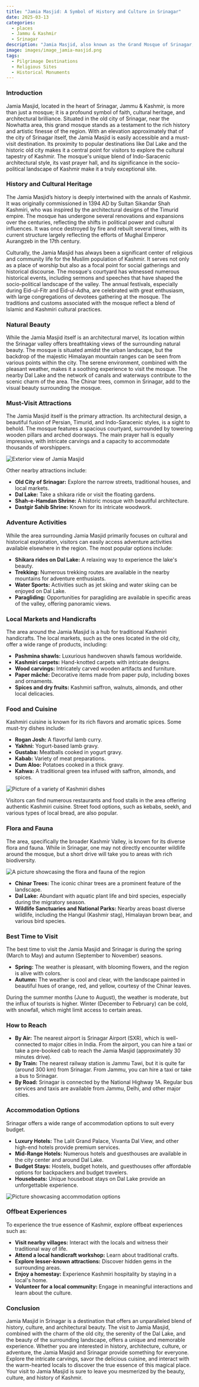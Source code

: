 ```yaml
---
title: "Jamia Masjid: A Symbol of History and Culture in Srinagar"
date: 2025-03-13
categories:
  - places
  - Jammu & Kashmir
  - Srinagar
description: "Jamia Masjid, also known as the Grand Mosque of Srinagar, is one of the largest and most significant mosques in India. Situated in the heart of Srinagar, it was built by Sultan Sikandar in the 14th century. The mosque showcases intricate Mughal architecture with its massive domes, tall minarets, and elegant archways. It stands as a testament to the rich cultural and historical heritage of Jammu & Kashmir, offering both spiritual solace and architectural marvels to visitors."
image: images/image_jamia-masjid.png
tags: 
  - Pilgrimage Destinations
  - Religious Sites
  - Historical Monuments
---
```



### **Introduction**

Jamia Masjid, located in the heart of Srinagar, Jammu & Kashmir, is more than just a mosque; it is a profound symbol of faith, cultural heritage, and architectural brilliance. Situated in the old city of Srinagar, near the Nowhatta area, this grand mosque stands as a testament to the rich history and artistic finesse of the region. With an elevation approximately that of the city of Srinagar itself, the Jamia Masjid is easily accessible and a must-visit destination. Its proximity to popular destinations like Dal Lake and the historic old city makes it a central point for visitors to explore the cultural tapestry of Kashmir. The mosque's unique blend of Indo-Saracenic architectural style, its vast prayer hall, and its significance in the socio-political landscape of Kashmir make it a truly exceptional site.

### **History and Cultural Heritage**

The Jamia Masjid’s history is deeply intertwined with the annals of Kashmir. It was originally commissioned in 1394 AD by Sultan Sikandar Shah Kashmiri, who was inspired by the architectural designs of the Timurid empire. The mosque has undergone several renovations and expansions over the centuries, reflecting the shifts in political power and cultural influences. It was once destroyed by fire and rebuilt several times, with its current structure largely reflecting the efforts of Mughal Emperor Aurangzeb in the 17th century.

Culturally, the Jamia Masjid has always been a significant center of religious and community life for the Muslim population of Kashmir. It serves not only as a place of worship but also as a focal point for social gatherings and historical discourse. The mosque's courtyard has witnessed numerous historical events, including sermons and speeches that have shaped the socio-political landscape of the valley. The annual festivals, especially during Eid-ul-Fitr and Eid-ul-Adha, are celebrated with great enthusiasm, with large congregations of devotees gathering at the mosque. The traditions and customs associated with the mosque reflect a blend of Islamic and Kashmiri cultural practices.

### **Natural Beauty**

While the Jamia Masjid itself is an architectural marvel, its location within the Srinagar valley offers breathtaking views of the surrounding natural beauty. The mosque is situated amidst the urban landscape, but the backdrop of the majestic Himalayan mountain ranges can be seen from various points within the city. The serene environment, combined with the pleasant weather, makes it a soothing experience to visit the mosque. The nearby Dal Lake and the network of canals and waterways contribute to the scenic charm of the area. The Chinar trees, common in Srinagar, add to the visual beauty surrounding the mosque.

### **Must-Visit Attractions**

The Jamia Masjid itself is the primary attraction. Its architectural design, a beautiful fusion of Persian, Timurid, and Indo-Saracenic styles, is a sight to behold. The mosque features a spacious courtyard, surrounded by towering wooden pillars and arched doorways. The main prayer hall is equally impressive, with intricate carvings and a capacity to accommodate thousands of worshippers.

<img src="placeholder_image_jamia_masjid_exterior.jpg" alt="Exterior view of Jamia Masjid">

Other nearby attractions include:

*   **Old City of Srinagar:** Explore the narrow streets, traditional houses, and local markets.
*   **Dal Lake:** Take a shikara ride or visit the floating gardens.
*   **Shah-e-Hamdan Shrine:** A historic mosque with beautiful architecture.
*   **Dastgir Sahib Shrine:** Known for its intricate woodwork.

### **Adventure Activities**

While the area surrounding Jamia Masjid primarily focuses on cultural and historical exploration, visitors can easily access adventure activities available elsewhere in the region. The most popular options include:

*   **Shikara rides on Dal Lake:** A relaxing way to experience the lake's beauty.
*   **Trekking:** Numerous trekking routes are available in the nearby mountains for adventure enthusiasts.
*   **Water Sports:** Activities such as jet skiing and water skiing can be enjoyed on Dal Lake.
*   **Paragliding:** Opportunities for paragliding are available in specific areas of the valley, offering panoramic views.

### **Local Markets and Handicrafts**

The area around the Jamia Masjid is a hub for traditional Kashmiri handicrafts. The local markets, such as the ones located in the old city, offer a wide range of products, including:

*   **Pashmina shawls:** Luxurious handwoven shawls famous worldwide.
*   **Kashmiri carpets:** Hand-knotted carpets with intricate designs.
*   **Wood carvings:** Intricately carved wooden artifacts and furniture.
*   **Paper mâché:** Decorative items made from paper pulp, including boxes and ornaments.
*   **Spices and dry fruits:** Kashmiri saffron, walnuts, almonds, and other local delicacies.

### **Food and Cuisine**

Kashmiri cuisine is known for its rich flavors and aromatic spices. Some must-try dishes include:

*   **Rogan Josh:** A flavorful lamb curry.
*   **Yakhni:** Yogurt-based lamb gravy.
*   **Gustaba:** Meatballs cooked in yogurt gravy.
*   **Kabab:** Variety of meat preparations.
*   **Dum Aloo:** Potatoes cooked in a thick gravy.
*   **Kahwa:** A traditional green tea infused with saffron, almonds, and spices.

<img src="placeholder_image_kashmiri_cuisine.jpg" alt="Picture of a variety of Kashmiri dishes">

Visitors can find numerous restaurants and food stalls in the area offering authentic Kashmiri cuisine. Street food options, such as kebabs, seekh, and various types of local bread, are also popular.

### **Flora and Fauna**

The area, specifically the broader Kashmir Valley, is known for its diverse flora and fauna. While in Srinagar, one may not directly encounter wildlife around the mosque, but a short drive will take you to areas with rich biodiversity.

<img src="placeholder_image_flora_fauna.jpg" alt="A picture showcasing the flora and fauna of the region">

*   **Chinar Trees:** The iconic chinar trees are a prominent feature of the landscape.
*   **Dal Lake:** Abundant with aquatic plant life and bird species, especially during the migratory season.
*   **Wildlife Sanctuaries and National Parks:** Nearby areas boast diverse wildlife, including the Hangul (Kashmir stag), Himalayan brown bear, and various bird species.

### **Best Time to Visit**

The best time to visit the Jamia Masjid and Srinagar is during the spring (March to May) and autumn (September to November) seasons.

*   **Spring:** The weather is pleasant, with blooming flowers, and the region is alive with colors.
*   **Autumn:** The weather is cool and clear, with the landscape painted in beautiful hues of orange, red, and yellow, courtesy of the Chinar leaves.

During the summer months (June to August), the weather is moderate, but the influx of tourists is higher. Winter (December to February) can be cold, with snowfall, which might limit access to certain areas.

### **How to Reach**

*   **By Air:** The nearest airport is Srinagar Airport (SXR), which is well-connected to major cities in India. From the airport, you can hire a taxi or take a pre-booked cab to reach the Jamia Masjid (approximately 30 minutes drive).
*   **By Train:** The nearest railway station is Jammu Tawi, but it is quite far (around 300 km) from Srinagar. From Jammu, you can hire a taxi or take a bus to Srinagar.
*   **By Road:** Srinagar is connected by the National Highway 1A. Regular bus services and taxis are available from Jammu, Delhi, and other major cities.

### **Accommodation Options**

Srinagar offers a wide range of accommodation options to suit every budget.

*   **Luxury Hotels:** The Lalit Grand Palace, Vivanta Dal View, and other high-end hotels provide premium services.
*   **Mid-Range Hotels:** Numerous hotels and guesthouses are available in the city center and around Dal Lake.
*   **Budget Stays:** Hostels, budget hotels, and guesthouses offer affordable options for backpackers and budget travelers.
*   **Houseboats:** Unique houseboat stays on Dal Lake provide an unforgettable experience.
<img src="placeholder_image_accommodation.jpg" alt="Picture showcasing accommodation options">

### **Offbeat Experiences**

To experience the true essence of Kashmir, explore offbeat experiences such as:

*   **Visit nearby villages:** Interact with the locals and witness their traditional way of life.
*   **Attend a local handicraft workshop:** Learn about traditional crafts.
*   **Explore lesser-known attractions:** Discover hidden gems in the surrounding areas.
*   **Enjoy a homestay:** Experience Kashmiri hospitality by staying in a local's home.
*   **Volunteer for a local community:** Engage in meaningful interactions and learn about the culture.

### **Conclusion**

Jamia Masjid in Srinagar is a destination that offers an unparalleled blend of history, culture, and architectural beauty. The visit to Jamia Masjid, combined with the charm of the old city, the serenity of the Dal Lake, and the beauty of the surrounding landscape, offers a unique and memorable experience. Whether you are interested in history, architecture, culture, or adventure, the Jamia Masjid and Srinagar provide something for everyone. Explore the intricate carvings, savor the delicious cuisine, and interact with the warm-hearted locals to discover the true essence of this magical place. Your visit to Jamia Masjid is sure to leave you mesmerized by the beauty, culture, and history of Kashmir.


